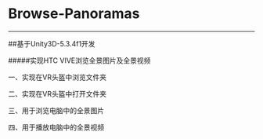 # Browse-Panoramas
---
##基于Unity3D-5.3.4f1开发

#####实现HTC VIVE浏览全景图片及全景视频

一、实现在VR头盔中浏览文件夹

二、实现在VR头盔中打开文件夹

三、用于浏览电脑中的全景图片

四、用于播放电脑中的全景视频


